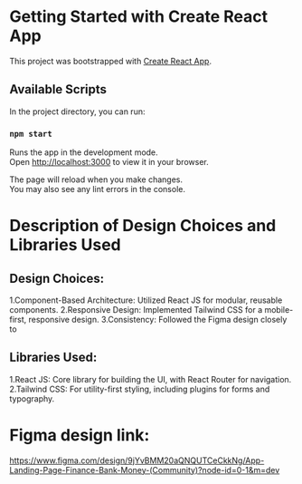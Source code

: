 # Getting Started with Create React App

This project was bootstrapped with [Create React App](https://github.com/facebook/create-react-app).

## Available Scripts

In the project directory, you can run:

### `npm start`

Runs the app in the development mode.\
Open [http://localhost:3000](http://localhost:3000) to view it in your browser.

The page will reload when you make changes.\
You may also see any lint errors in the console.

# Description of Design Choices and Libraries Used

## Design Choices:

1.Component-Based Architecture: Utilized React JS for modular, reusable components.
2.Responsive Design: Implemented Tailwind CSS for a mobile-first, responsive design.
3.Consistency: Followed the Figma design closely to

## Libraries Used:

1.React JS: Core library for building the UI, with React Router for navigation.
2.Tailwind CSS: For utility-first styling, including plugins for forms and typography.

# Figma design link:

https://www.figma.com/design/9jYvBMM20aQNQUTCeCkkNg/App-Landing-Page-Finance-Bank-Money-(Community)?node-id=0-1&m=dev
